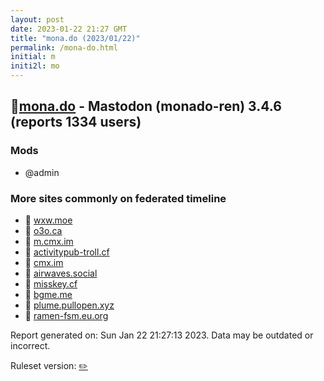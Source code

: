 ```yaml
---
layout: post
date: 2023-01-22 21:27 GMT
title: "mona.do (2023/01/22)"
permalink: /mona-do.html
initial: m
initi2l: mo
---
```


## 🐘[mona.do](https://mona.do) - Mastodon (monado-ren) 3.4.6 (reports 1334 users)

### Mods
 * @admin

### More sites commonly on federated timeline

* 🐘 [wxw.moe](/wxw-moe.html)
* 🐘 [o3o.ca](/o3o-ca.html)
* 🐘 [m.cmx.im](/m-cmx-im.html)
* 🐘 [activitypub-troll.cf](/activitypub-troll-cf.html)
* 🐘 [cmx.im](/cmx-im.html)
* 🐘 [airwaves.social](/airwaves-social.html)
* 🐘 [misskey.cf](/misskey-cf.html)
* 🐘 [bgme.me](/bgme-me.html)
* 🐘 [plume.pullopen.xyz](/plume-pullopen-xyz.html)
* 🐘 [ramen-fsm.eu.org](/ramen-fsm-eu-org.html)

Report generated on: Sun Jan 22 21:27:13 2023. Data may be outdated or incorrect.

Ruleset version: [✏️](/version-pencil)

